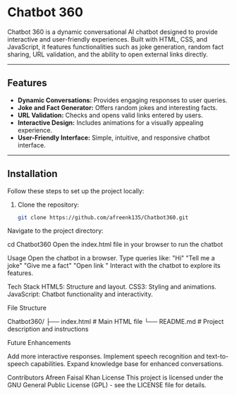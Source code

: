 # Chatbot 360

Chatbot 360 is a dynamic conversational AI chatbot designed to provide interactive and user-friendly experiences. Built with HTML, CSS, and JavaScript, it features functionalities such as joke generation, random fact sharing, URL validation, and the ability to open external links directly.

---

## Features

- **Dynamic Conversations:** Provides engaging responses to user queries.
- **Joke and Fact Generator:** Offers random jokes and interesting facts.
- **URL Validation:** Checks and opens valid links entered by users.
- **Interactive Design:** Includes animations for a visually appealing experience.
- **User-Friendly Interface:** Simple, intuitive, and responsive chatbot interface.

---


## Installation

Follow these steps to set up the project locally:

1. Clone the repository:
   ```bash
   git clone https://github.com/afreenk135/Chatbot360.git
Navigate to the project directory:


cd Chatbot360
Open the index.html file in your browser to run the chatbot

Usage
Open the chatbot in a browser.
Type queries like:
"Hi"
"Tell me a joke"
"Give me a fact"
"Open link <url>"
Interact with the chatbot to explore its features.

Tech Stack
HTML5: Structure and layout.
CSS3: Styling and animations.
JavaScript: Chatbot functionality and interactivity.

File Structure

Chatbot360/
├── index.html   # Main HTML file
└── README.md    # Project description and instructions


Future Enhancements

Add more interactive responses.
Implement speech recognition and text-to-speech capabilities.
Expand knowledge base for enhanced conversations.

Contributors
Afreen Faisal Khan 
License
This project is licensed under the GNU General Public License (GPL) - see the LICENSE file for details.
